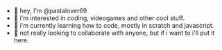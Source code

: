 - 👋 hey, I’m @pastalover69
- 👀 i'm interested in coding, videogames and other cool stuff.
- 🌱 i'm currently learning how to code, mostly in scratch and javascript.
- 💞️ not really looking to collaborate with anyone, but if i want to i'll put it here.

<!---
pastalover69/pastalover69 is a ✨ special ✨ repository because its `README.md` (this file) appears on your GitHub profile.
You can click the Preview link to take a look at your changes.
--->
